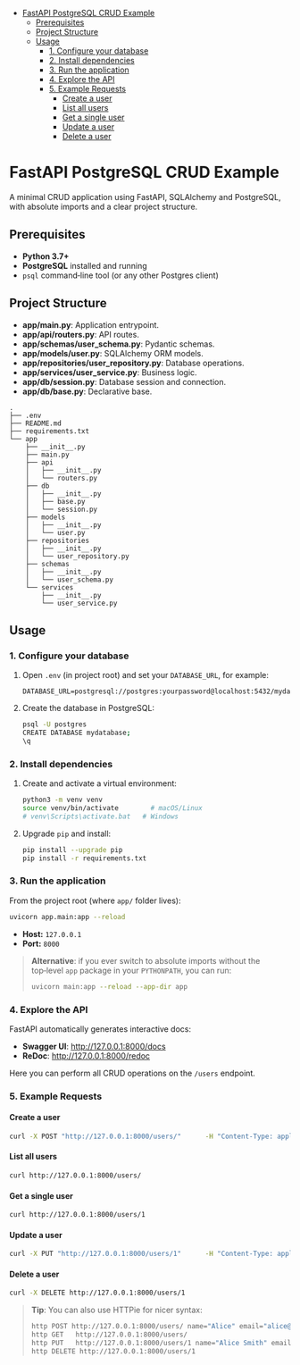 <!-- TOC -->
* [FastAPI PostgreSQL CRUD Example](#fastapi-postgresql-crud-example)
  * [Prerequisites](#prerequisites)
  * [Project Structure](#project-structure)
  * [Usage](#usage)
    * [1. Configure your database](#1-configure-your-database)
    * [2. Install dependencies](#2-install-dependencies)
    * [3. Run the application](#3-run-the-application)
    * [4. Explore the API](#4-explore-the-api)
    * [5. Example Requests](#5-example-requests)
      * [Create a user](#create-a-user)
      * [List all users](#list-all-users)
      * [Get a single user](#get-a-single-user)
      * [Update a user](#update-a-user)
      * [Delete a user](#delete-a-user)
<!-- TOC -->

# FastAPI PostgreSQL CRUD Example

A minimal CRUD application using FastAPI, SQLAlchemy and PostgreSQL, with absolute imports and a clear project structure.

## Prerequisites

- **Python 3.7+**  
- **PostgreSQL** installed and running
- `psql` command‑line tool (or any other Postgres client)

## Project Structure
- **app/main.py**: Application entrypoint.
- **app/api/routers.py**: API routes.
- **app/schemas/user_schema.py**: Pydantic schemas.
- **app/models/user.py**: SQLAlchemy ORM models.
- **app/repositories/user_repository.py**: Database operations.
- **app/services/user_service.py**: Business logic.
- **app/db/session.py**: Database session and connection.
- **app/db/base.py**: Declarative base.

```
.
├── .env
├── README.md
├── requirements.txt
└── app
    ├── __init__.py
    ├── main.py
    ├── api
    │   ├── __init__.py
    │   └── routers.py
    ├── db
    │   ├── __init__.py
    │   ├── base.py
    │   └── session.py
    ├── models
    │   ├── __init__.py
    │   └── user.py
    ├── repositories
    │   ├── __init__.py
    │   └── user_repository.py
    ├── schemas
    │   ├── __init__.py
    │   └── user_schema.py
    └── services
        ├── __init__.py
        └── user_service.py
```

## Usage

### 1. Configure your database

1. Open `.env` (in project root) and set your `DATABASE_URL`, for example:
   ```dotenv
   DATABASE_URL=postgresql://postgres:yourpassword@localhost:5432/mydatabase
   ```
2. Create the database in PostgreSQL:
   ```bash
   psql -U postgres
   CREATE DATABASE mydatabase;
   \q
   ```

### 2. Install dependencies

1. Create and activate a virtual environment:
   ```bash
   python3 -m venv venv
   source venv/bin/activate        # macOS/Linux
   # venv\Scripts\activate.bat   # Windows
   ```
2. Upgrade `pip` and install:
   ```bash
   pip install --upgrade pip
   pip install -r requirements.txt
   ```

### 3. Run the application

From the project root (where `app/` folder lives):

```bash
uvicorn app.main:app --reload
```

- **Host:** `127.0.0.1`  
- **Port:** `8000`

> **Alternative**: if you ever switch to absolute imports without the top‑level `app` package in your `PYTHONPATH`, you can run:
> ```bash
> uvicorn main:app --reload --app-dir app
> ```

### 4. Explore the API

FastAPI automatically generates interactive docs:

- **Swagger UI**:  http://127.0.0.1:8000/docs  
- **ReDoc**:       http://127.0.0.1:8000/redoc

Here you can perform all CRUD operations on the `/users` endpoint.

### 5. Example Requests

#### Create a user

```bash
curl -X POST "http://127.0.0.1:8000/users/"      -H "Content-Type: application/json"      -d '{"name":"Alice","email":"alice@example.com"}'
```

#### List all users

```bash
curl http://127.0.0.1:8000/users/
```

#### Get a single user

```bash
curl http://127.0.0.1:8000/users/1
```

#### Update a user

```bash
curl -X PUT "http://127.0.0.1:8000/users/1"      -H "Content-Type: application/json"      -d '{"name":"Alice Smith","email":"alice.smith@example.com"}'
```

#### Delete a user

```bash
curl -X DELETE http://127.0.0.1:8000/users/1
```

> **Tip**: You can also use HTTPie for nicer syntax:
> ```bash
> http POST http://127.0.0.1:8000/users/ name="Alice" email="alice@example.com"
> http GET   http://127.0.0.1:8000/users/
> http PUT   http://127.0.0.1:8000/users/1 name="Alice Smith" email="alice.smith@example.com"
> http DELETE http://127.0.0.1:8000/users/1
> ```
